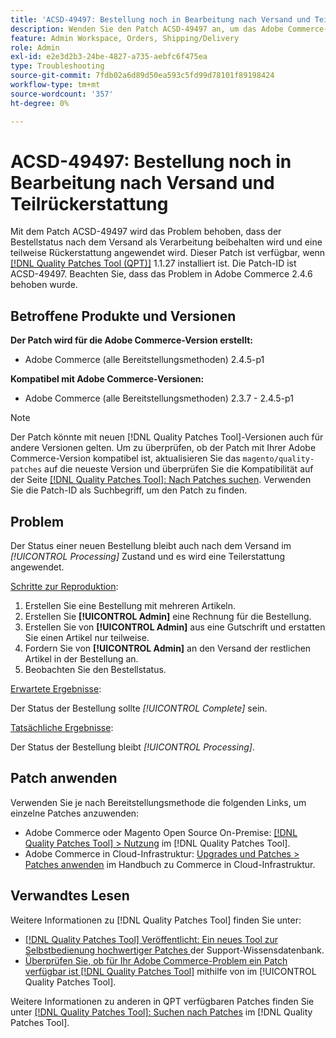 ```yaml
---
title: 'ACSD-49497: Bestellung noch in Bearbeitung nach Versand und Teilrückerstattung'
description: Wenden Sie den Patch ACSD-49497 an, um das Adobe Commerce-Problem zu beheben, bei dem der Bestellstatus nach dem Versand als Verarbeitung beibehalten wird und eine teilweise Rückerstattung erfolgt.
feature: Admin Workspace, Orders, Shipping/Delivery
role: Admin
exl-id: e2e3d2b3-24be-4827-a735-aebfc6f475ea
type: Troubleshooting
source-git-commit: 7fdb02a6d89d50ea593c5fd99d78101f89198424
workflow-type: tm+mt
source-wordcount: '357'
ht-degree: 0%

---
```


# ACSD-49497: Bestellung noch in Bearbeitung nach Versand und Teilrückerstattung

Mit dem Patch ACSD-49497 wird das Problem behoben, dass der Bestellstatus nach dem Versand als Verarbeitung beibehalten wird und eine teilweise Rückerstattung angewendet wird. Dieser Patch ist verfügbar, wenn [[!DNL Quality Patches Tool (QPT)]](https://experienceleague.adobe.com/en/docs/commerce-operations/tools/quality-patches-tool/quality-patches-tool-to-self-serve-quality-patches) 1.1.27 installiert ist. Die Patch-ID ist ACSD-49497. Beachten Sie, dass das Problem in Adobe Commerce 2.4.6 behoben wurde.

## Betroffene Produkte und Versionen

**Der Patch wird für die Adobe Commerce-Version erstellt:**

* Adobe Commerce (alle Bereitstellungsmethoden) 2.4.5-p1

**Kompatibel mit Adobe Commerce-Versionen:**

* Adobe Commerce (alle Bereitstellungsmethoden) 2.3.7 - 2.4.5-p1

>[!NOTE]
>
>Der Patch könnte mit neuen [!DNL Quality Patches Tool]-Versionen auch für andere Versionen gelten. Um zu überprüfen, ob der Patch mit Ihrer Adobe Commerce-Version kompatibel ist, aktualisieren Sie das `magento/quality-patches` auf die neueste Version und überprüfen Sie die Kompatibilität auf der Seite [[!DNL Quality Patches Tool]: Nach Patches suchen](https://experienceleague.adobe.com/tools/commerce-quality-patches/index.html). Verwenden Sie die Patch-ID als Suchbegriff, um den Patch zu finden.

## Problem

Der Status einer neuen Bestellung bleibt auch nach dem Versand im *[!UICONTROL Processing]* Zustand und es wird eine Teilerstattung angewendet.

<u>Schritte zur Reproduktion</u>:

1. Erstellen Sie eine Bestellung mit mehreren Artikeln.
1. Erstellen Sie **[!UICONTROL Admin]** eine Rechnung für die Bestellung.
1. Erstellen Sie von **[!UICONTROL Admin]** aus eine Gutschrift und erstatten Sie einen Artikel nur teilweise.
1. Fordern Sie von **[!UICONTROL Admin]** an den Versand der restlichen Artikel in der Bestellung an.
1. Beobachten Sie den Bestellstatus.

<u>Erwartete Ergebnisse</u>:

Der Status der Bestellung sollte *[!UICONTROL Complete]* sein.

<u>Tatsächliche Ergebnisse</u>:

Der Status der Bestellung bleibt *[!UICONTROL Processing]*.

## Patch anwenden

Verwenden Sie je nach Bereitstellungsmethode die folgenden Links, um einzelne Patches anzuwenden:

* Adobe Commerce oder Magento Open Source On-Premise: [[!DNL Quality Patches Tool] > Nutzung](/help/tools/quality-patches-tool/usage.md) im [!DNL Quality Patches Tool].
* Adobe Commerce in Cloud-Infrastruktur: [Upgrades und Patches > Patches anwenden](https://experienceleague.adobe.com/docs/commerce-cloud-service/user-guide/develop/upgrade/apply-patches.html) im Handbuch zu Commerce in Cloud-Infrastruktur.

## Verwandtes Lesen

Weitere Informationen zu [!DNL Quality Patches Tool] finden Sie unter:

* [[!DNL Quality Patches Tool] Veröffentlicht: Ein neues Tool zur Selbstbedienung hochwertiger Patches ](https://experienceleague.adobe.com/en/docs/commerce-operations/tools/quality-patches-tool/quality-patches-tool-to-self-serve-quality-patches) der Support-Wissensdatenbank.
* [Überprüfen Sie, ob für Ihr Adobe Commerce-Problem ein Patch verfügbar ist [!DNL Quality Patches Tool]](/help/tools/quality-patches-tool/patches-available-in-qpt/check-patch-for-magento-issue-with-magento-quality-patches.md) mithilfe von im [!UICONTROL Quality Patches Tool].


Weitere Informationen zu anderen in QPT verfügbaren Patches finden Sie unter [[!DNL Quality Patches Tool]: Suchen nach Patches](https://experienceleague.adobe.com/tools/commerce-quality-patches/index.html) im [!DNL Quality Patches Tool].
